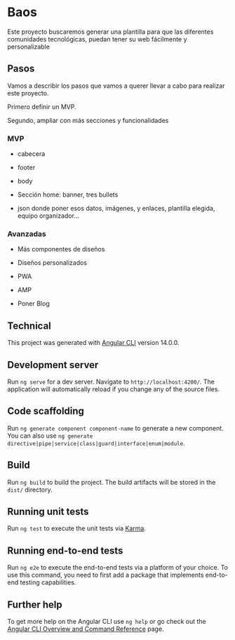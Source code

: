# Baos

Este proyecto buscaremos generar una plantilla para que las diferentes comunidades tecnológicas, puedan tener su web fácilmente y personalizable

## Pasos

Vamos a describir los pasos que vamos a querer llevar a cabo para realizar este proyecto.

Primero definir un MVP.

Segundo, ampliar con más secciones y funcionalidades

### MVP

- cabecera
  
- footer

- body

- Sección home: banner, tres bullets

- json donde poner esos datos, imágenes, y enlaces, plantilla elegida, equipo organizador...

### Avanzadas

- Más componentes de diseños

- Diseños personalizados

- PWA

- AMP

- Poner Blog

## Technical

This project was generated with [Angular CLI](https://github.com/angular/angular-cli) version 14.0.0.

## Development server

Run `ng serve` for a dev server. Navigate to `http://localhost:4200/`. The application will automatically reload if you change any of the source files.

## Code scaffolding

Run `ng generate component component-name` to generate a new component. You can also use `ng generate directive|pipe|service|class|guard|interface|enum|module`.

## Build

Run `ng build` to build the project. The build artifacts will be stored in the `dist/` directory.

## Running unit tests

Run `ng test` to execute the unit tests via [Karma](https://karma-runner.github.io).

## Running end-to-end tests

Run `ng e2e` to execute the end-to-end tests via a platform of your choice. To use this command, you need to first add a package that implements end-to-end testing capabilities.

## Further help

To get more help on the Angular CLI use `ng help` or go check out the [Angular CLI Overview and Command Reference](https://angular.io/cli) page.
